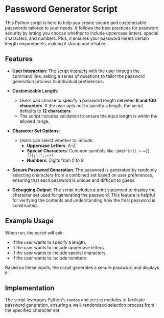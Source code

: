 # Password Generator Script

This Python script is here to help you create secure and customizable passwords tailored to your needs. It follows the best practices for password security by letting you choose whether to include uppercase letters, special characters, and numbers. Plus, it ensures your password meets certain length requirements, making it strong and reliable.

## Features

- **User Interaction**: The script interacts with the user through the command line, asking a series of questions to tailor the password generation process to individual preferences.

- **Customizable Length**:
  - Users can choose to specify a password length between **8 and 100 characters**. If the user opts not to specify a length, the script defaults to **12 characters**.
  - The script includes validation to ensure the input length is within the allowed range.

- **Character Set Options**:
  - Users can select whether to include:
    - **Uppercase Letters**: A–Z
    - **Special Characters**: Common symbols like `!@#$%^&*()_+-=[]{}|;':",.<>?`
    - **Numbers**: Digits from 0 to 9

- **Secure Password Generation**: The password is generated by randomly selecting characters from a combined set based on user preferences, ensuring that each password is unique and difficult to guess.

- **Debugging Output**: The script includes a print statement to display the character set used for generating the password. This feature is helpful for verifying the contents and understanding how the final password is constructed.

## Example Usage

When run, the script will ask:
- If the user wants to specify a length.
- If the user wants to include uppercase letters.
- If the user wants to include special characters.
- If the user wants to include numbers.

Based on these inputs, the script generates a secure password and displays it.

## Implementation

The script leverages Python's `random` and `string` modules to facilitate password generation, ensuring a well-randomized selection process from the specified character set.
